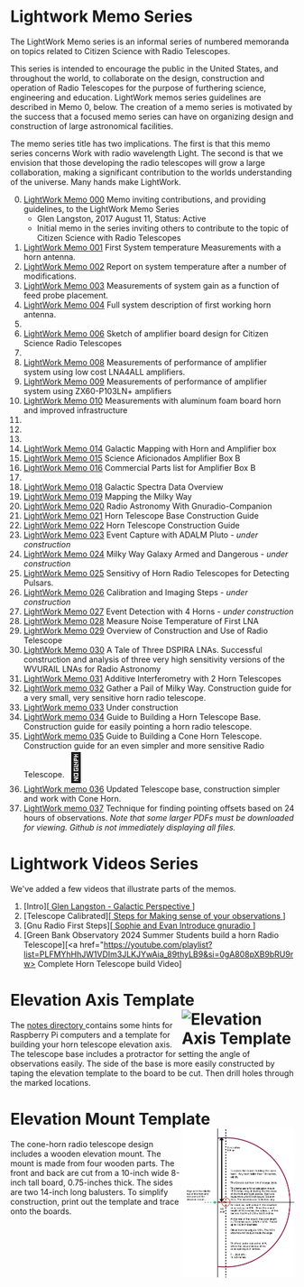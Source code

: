 # Lightwork Memo Series


The LightWork Memo series is an informal series of numbered memoranda on topics related to Citizen Science with Radio Telescopes.

This series is intended to encourage the public in the United States, and throughout the world, to collaborate on the design, construction and operation of Radio Telescopes for the purpose of furthering science, engineering and education. LightWork memos series guidelines are described in Memo 0, below. The creation of a memo series is motivated by the success that a focused memo series can have on organizing design and construction of large astronomical facilities.

The memo series title has two implications. The first is that this memo series concerns Work with radio wavelength Light. The second is that we envision that those developing the radio telescopes will grow a large collaboration, making a significant contribution to the worlds understanding of the universe. Many hands make LightWork.

0. [LightWork Memo 000](/memos/LightWorkMemo000-r3.pdf)  Memo inviting contributions, and providing guidelines, to the LightWork Memo Series
      * Glen Langston, 2017 August 11, Status: Active
      * Initial memo in the series inviting others to contribute to the topic of Citizen Science with Radio Telescopes
1. [LightWork Memo 001](/memos/LightWorkMemo001-01.pdf)  First System temperature Measurements with a horn antenna.
2. [LightWork Memo 002](/memos/LightWorkMemo002-r2.pdf)  Report on system temperature after a number of modifications.
3. [LightWork Memo 003](/memos/LightWorkMemo003-r2.pdf) Measurements of system gain as a function of feed probe placement.
4. [LightWork Memo 004](/memos/LightWorkMemo004-r3.pdf)  Full system description of first working horn antenna.
5.
6. [LightWork Memo 006](/memos/LightWorkMemo006-r6.pdf) Sketch of amplifier board design for Citizen Science Radio Telescopes
7.
8. [LightWork Memo 008](/memos/LightWorkMemo008-r1.pdf) Measurements of performance of amplifier system using low cost LNA4ALL amplifiers.
9. [LightWork Memo 009](/memos/LightWorkMemo009-r3.pdf)  Measurements of performance of amplifier system using ZX60-P103LN+ amplifiers
10. [LightWork Memo 010](/memos/LightWorkMemo010-4.pdf)  Measurements with aluminum foam board horn and improved infrastructure
11.
12.
13.
14. [LightWork Memo 014](/memos/LightWorkMemo014r9.pdf) Galactic Mapping with Horn and Amplifier box
15. [LightWork Memo 015](/memos/LightWorkMemo015-2.pdf) Science Aficionados Amplifier Box B
16. [LightWork Memo 016](/memos/LightWorkMemo016-1.pdf) Commercial Parts list for Amplifier Box B
17.
18. [LightWork Memo 018](/memos/LightWorkMemo018-r1.pdf) Galactic Spectra Data Overview
19. [LightWork Memo 019](/memos/LightWorkMemo019-r1.pdf) Mapping the Milky Way
20. [LightWork Memo 020](/memos/LightWorkMemo020-r3.pdf) Radio Astronomy With Gnuradio-Companion
21. [LightWork Memo 021](/memos/LightWorkMemo021-r6.pdf) Horn Telescope Base Construction Guide
22. [LightWork Memo 022](/memos/LightWorkMemo022-r13.pdf) Horn Telescope Construction Guide
23. [LightWork Memo 023](/memos/LightWorkMemo023-r2-EventCapture.pdf) Event Capture with ADALM Pluto - _under construction_
24. [LightWork Memo 024](/memos/LightWorkMemo024-r2-Armed.pdf) Milky Way Galaxy Armed and Dangerous - _under construction_
25. [LightWork Memo 025](/memos/LightWorkMemo025-r5-DetectingPulsars.pdf) Sensitivy of Horn Radio Telescopes for Detecting Pulsars.
26. [LightWork Memo 026](/memos/LightWorkMemo026-r2-CalibrateMaps.pdf) Calibration and Imaging Steps - _under construction_
27. [LightWork Memo 027](/memos/LightWorkMemo027-r2-4HornEvents.pdf) Event Detection with 4 Horns - _under construction_
28. [LightWork Memo 028](/memos/LightWorkMemo028-r7-NoiseTemp.pdf) Measure Noise Temperature of First LNA
29. [LightWork Memo 029](/memos/LightWorkMemo029-r2-HydrogenLineProject.pdf) Overview of Construction and Use of Radio Telescope
30. [LightWork Memo 030](/memos/LightWork0030-r1-ATaleOfThreeLNAs.pdf) A Tale of Three DSPIRA LNAs.  Successful construction and analysis of three very high sensitivity versions of the WVURAIL LNAs for Radio Astronomy
31. [LightWork Memo 031](/memos/LightWorkMemo031.pdf) Additive Interferometry with 2 Horn Telescopes
32. [LightWork memo 032](/memos/LightWorkMemo032-PailOfMilkyWay-r5.pdf) Gather a Pail of Milky Way.  Construction guide for a very small, very sensitive horn radio telescope.
33. [LightWork memo 033](/memos/) Under construction
34. [LightWork memo 034](/memos/LightWorkMemo034-SimpleBase-r5.pdf) Guide to Building a Horn Telescope Base. Construction guide for easily pointing a horn radio telescope.
35. [LightWork memo 035](/memos/LightWorkMemo035-ConeHorn-r5.pdf) Guide to Building a Cone Horn Telescope. Construction guide for an even simpler and more sensitive Radio Telescope. <span style='font-size:50px;'>&#128079;</span>
37. [LightWork memo 036](/memos/LightWorkMemo036-ConeHornBase-r1.pdf) Updated Telescope base, construction simpler and work with Cone Horn.
38. [LightWork memo 037](/memos/LightWorkMemo037-PointingOffsets-r1.pdf) Technique for finding pointing offsets based on 24 hours of observations.
_Note that some larger PDFs must be downloaded for viewing.  Github is not immediately displaying all files._

# Lightwork Videos Series
We've added a few videos that illustrate parts of the memos.
1. [Intro][<a href="https://www.youtube.com/watch?v=4g7KqXHw6wc"> Glen Langston - Galactic Perspective </a>]
2. [Telescope Calibrated][<a href="https://www.youtube.com/watch?v=qXBN_0yWl-o&t=13s"> Steps for Making sense of your observations </a>]
3. [Gnu Radio First Steps][<a href="https://www.youtube.com/watch?v=UmjVbE0Jj0M"> Sophie and Evan Introduce gnuradio </a> ]
4. [Green Bank Observatory 2024 Summer Students build a horn Radio Telescope][<a href="https://youtube.com/playlist?list=PLFMYhHhJW1VDIm3JLKJYwAia_89thyLB9&si=0gA808pXB9bRU9rw> Complete Horn Telescope build Video</a>]
   <br>
# Elevation Axis Template <a href="notes/ElAxisCm.pdf"> <img src="notes/ElAxisCm.png" width=200 alt="Elevation Axis Template" align="right"></a>
The <a href="notes"> notes directory </a> contains some hints for Raspberry Pi computers and a template for building your horn telescope elevation axis. The telescope base includes a protractor for setting the angle of observations easily.   The side of the base is more easily constructed by taping the elevation template to the board to be cut.   Then drill holes through the marked locations.  
# Elevation Mount Template <a href="notes/ElMountTemplate.pdf"> <img src="notes/ElMountTemplate.png" width=200 alt="Elevation Mount Template" align="right"></a>
The cone-horn radio telescope design includes a wooden elevation mount.  The mount is made from four wooden parts.  The front and back are cut from a 10-inch wide 8-inch tall board, 0.75-inches thick. 
The sides are two 14-inch long balusters.  To simplify construction, print out the template and trace onto the boards. 
